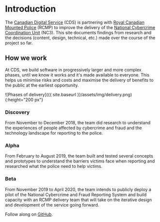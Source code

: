 # Introduction

The [Canadian Digital Service](https://digital.canada.ca) (CDS) is partnering with [Royal Canadian Mounted Police](http://www.rcmp.gc.ca/) (RCMP) to improve the delivery of the [National Cybercrime Coordination Unit](http://www.rcmp.gc.ca/en/the-national-cybercrime-coordination-unit-nc3) (NC3). This site documents findings from research and the decisions (content, design, technical, etc.) made over the course of the project so far. 

## How we work

At CDS, we build software in progressively larger and more complex phases, until we know it works and it's made available to everyone. This helps us minimise risks and costs and maximise the delivery of benefits to the public at the earliest opportunity.

![Phases of delivery]({{ site.baseurl }}/assets/img/delivery.png){:height="200 px"}

### Discovery

From November to December 2018, the team did research to understand the experiences of people affected by cybercrime and fraud and the technology landscape for reporting to the police. 

### Alpha

From February to August 2019, the team built and tested several concepts and prototypes to understand the barriers victims face when reporting and researched what the police need to help victims.

### Beta

From November 2019 to April 2020, the team intends to publicly deploy a pilot of the National Cybercrime and Fraud Reporting System and build capacity with an RCMP delivery team that will take on the iterative design and development of the service going forward.

Follow along on [GitHub](https://github.com/cds-snc/report-a-cybercrime).
